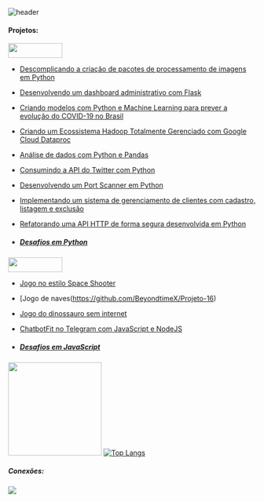 ![header](https://user-images.githubusercontent.com/88558377/145865964-94184697-f8aa-41c7-baef-a9573c12d7e2.gif)

  #### Projetos:
  
<img src="https://img.shields.io/badge/Python-14354C?style=for-the-badge&logo=python&logoColor=white" width="110" height="30"/> 
  
* [Descomplicando a criação de pacotes de processamento de imagens em Python](https://github.com/BeyondtimeX/Projeto-1)
* [Desenvolvendo um dashboard administrativo com Flask](https://github.com/BeyondtimeX/Projeto-3)
* [Criando modelos com Python e Machine Learning para prever a evolução do COVID-19 no Brasil](https://github.com/BeyondtimeX/Projeto-4)
* [Criando um Ecossistema Hadoop Totalmente Gerenciado com Google Cloud Dataproc](https://github.com/BeyondtimeX/Projeto-5)
* [Análise de dados com Python e Pandas](https://github.com/BeyondtimeX/Projeto-6)
* [Consumindo a API do Twitter com Python](https://github.com/BeyondtimeX/Projeto-7)
* [Desenvolvendo um Port Scanner em Python](https://github.com/BeyondtimeX/Projeto-8)
* [Implementando um sistema de gerenciamento de clientes com cadastro, listagem e exclusão](https://github.com/BeyondtimeX/Projeto-9)
* [Refatorando uma API HTTP de forma segura desenvolvida em Python](https://github.com/BeyondtimeX/Projeto-10)
  
*  ##### [Desafios em Python](https://github.com/BeyondtimeX/BeyondtimeX-Desafiosempython)

<img src="https://img.shields.io/badge/JavaScript-323330?style=for-the-badge&logo=javascript&logoColor=F7DF1E" width="110" height="30"/> 

* [Jogo no estilo Space Shooter](https://github.com/BeyondtimeX/Projeto-14)
* [Jogo de naves(https://github.com/BeyondtimeX/Projeto-16)
* [Jogo do dinossauro sem internet](https://github.com/BeyondtimeX/Projeto-18)
* [ChatbotFit no Telegram com JavaScript e NodeJS](https://github.com/BeyondtimeX/Projeto-17)

*  ##### [Desafios em JavaScript](xxxxxxxxxxxxxxxxxxxxxxxxx)
   
  <img height="190em" src="https://github-readme-stats.vercel.app/api?username=BeyondTimeX&show_icons=true&hide_border=true&&count_private=true&include_all_commits=true"/>  [![Top Langs](https://github-readme-stats.vercel.app/api/top-langs/?username=BeyondTimeX&langs_count=8&layout=compact)](https://github.com/BeyondTimeX/github-readme-stats)
    
  
   <h5 align="left">Conexões:</h5>

  <a href="https://www.linkedin.com/in/brunodesouzaalmeida" target="_blank"><img src="https://img.shields.io/badge/-LinkedIn-%230077B5?style=for-the-badge&logo=linkedin&logoColor=white" target="_blank"></a> 
  

  

















